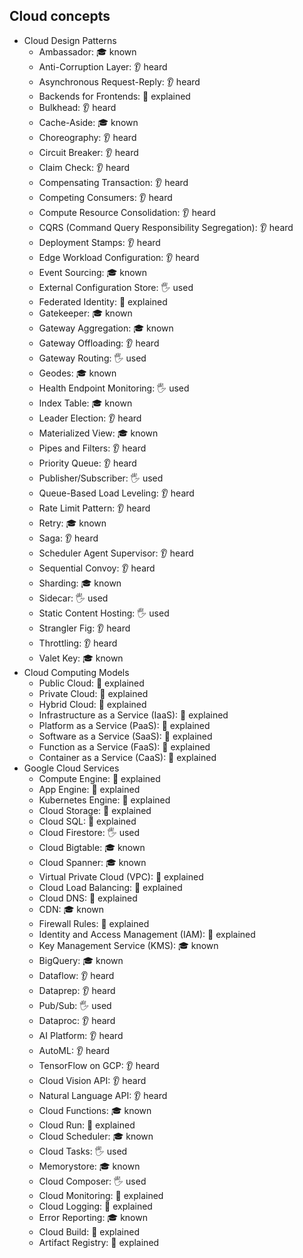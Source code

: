 ## Cloud concepts

- Cloud Design Patterns
  - Ambassador: 🎓 known
  - Anti-Corruption Layer: 👂 heard
  - Asynchronous Request-Reply: 👂 heard
  - Backends for Frontends: 🙋 explained
  - Bulkhead: 👂 heard
  - Cache-Aside: 🎓 known
  - Choreography: 👂 heard
  - Circuit Breaker: 👂 heard
  - Claim Check: 👂 heard
  - Compensating Transaction: 👂 heard
  - Competing Consumers: 👂 heard
  - Compute Resource Consolidation: 👂 heard
  - CQRS (Command Query Responsibility Segregation): 👂 heard
  - Deployment Stamps: 👂 heard
  - Edge Workload Configuration: 👂 heard
  - Event Sourcing: 🎓 known
  - External Configuration Store: 🖐️ used
  - Federated Identity: 🙋 explained
  - Gatekeeper: 🎓 known
  - Gateway Aggregation: 🎓 known
  - Gateway Offloading: 👂 heard
  - Gateway Routing: 🖐️ used
  - Geodes: 🎓 known
  - Health Endpoint Monitoring: 🖐️ used
  - Index Table: 🎓 known
  - Leader Election: 👂 heard
  - Materialized View: 🎓 known
  - Pipes and Filters: 👂 heard
  - Priority Queue: 👂 heard
  - Publisher/Subscriber: 🖐️ used
  - Queue-Based Load Leveling: 👂 heard
  - Rate Limit Pattern: 👂 heard
  - Retry: 🎓 known
  - Saga: 👂 heard
  - Scheduler Agent Supervisor: 👂 heard
  - Sequential Convoy: 👂 heard
  - Sharding: 🎓 known
  - Sidecar: 🖐️ used
  - Static Content Hosting: 🖐️ used
  - Strangler Fig: 👂 heard
  - Throttling: 👂 heard
  - Valet Key: 🎓 known
- Cloud Computing Models
  - Public Cloud: 🙋 explained
  - Private Cloud: 🙋 explained
  - Hybrid Cloud: 🙋 explained
  - Infrastructure as a Service (IaaS): 🙋 explained
  - Platform as a Service (PaaS): 🙋 explained
  - Software as a Service (SaaS): 🙋 explained
  - Function as a Service (FaaS): 🙋 explained
  - Container as a Service (CaaS): 🙋 explained
- Google Cloud Services
  - Compute Engine: 🙋 explained
  - App Engine: 🙋 explained
  - Kubernetes Engine: 🙋 explained
  - Cloud Storage: 🙋 explained
  - Cloud SQL: 🙋 explained
  - Cloud Firestore: 🖐️ used
  - Cloud Bigtable: 🎓 known
  - Cloud Spanner: 🎓 known
  - Virtual Private Cloud (VPC): 🙋 explained
  - Cloud Load Balancing: 🙋 explained
  - Cloud DNS: 🙋 explained
  - CDN: 🎓 known
  - Firewall Rules: 🙋 explained
  - Identity and Access Management (IAM): 🙋 explained
  - Key Management Service (KMS): 🎓 known
  - BigQuery: 🎓 known
  - Dataflow: 👂 heard
  - Dataprep: 👂 heard
  - Pub/Sub: 🖐️ used
  - Dataproc: 👂 heard
  - AI Platform: 👂 heard
  - AutoML: 👂 heard
  - TensorFlow on GCP: 👂 heard
  - Cloud Vision API: 👂 heard
  - Natural Language API: 👂 heard
  - Cloud Functions: 🎓 known
  - Cloud Run: 🙋 explained
  - Cloud Scheduler: 🎓 known
  - Cloud Tasks: 🖐️ used
  - Memorystore: 🎓 known
  - Cloud Composer: 🖐️ used
  - Cloud Monitoring: 🙋 explained
  - Cloud Logging: 🙋 explained
  - Error Reporting: 🎓 known
  - Cloud Build: 🙋 explained
  - Artifact Registry: 🙋 explained
